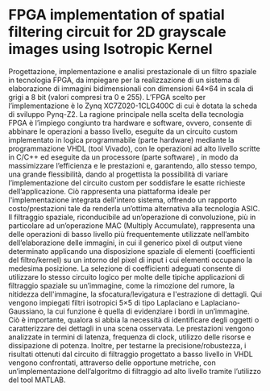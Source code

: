 # FPGA implementation of spatial filtering circuit for 2D grayscale images using Isotropic Kernel
Progettazione, implementazione e analisi prestazionale di un filtro spaziale in tecnologia FPGA, da impiegare per la realizzazione di un sistema di elaborazione di immagini bidimensionali con dimensioni 64×64 in scala di grigi a 8 bit (valori compresi tra 0 e 255). L’FPGA scelto per l’implementazione è lo Zynq XC7Z020-1CLG400C di cui è dotata la scheda di sviluppo Pynq-Z2.
La ragione principale nella scelta della tecnologia FPGA è l’impiego congiunto tra hardware e software, ovvero, consente di abbinare le operazioni a basso livello, eseguite da un circuito custom implementato in logica programmabile (parte hardware) mediante la programmazione VHDL (tool Vivado), con le operazioni ad alto livello scritte in C/C++ ed eseguite da un processore (parte software) , in modo da massimizzare l’efficienza e le prestazioni e, garantendo, allo stesso tempo, una grande flessibilità, dando al progettista la possibilità di variare l’implementazione del circuito custom per soddisfare le esatte richieste dell’applicazione. Ciò rappresenta una piattaforma ideale per l'implementazione integrata dell'intero sistema, offrendo un rapporto costo/prestazioni tale da renderla un’ottima alternativa alla tecnologia ASIC.
Il filtraggio spaziale, riconducibile ad un’operazione di convoluzione, più in particolare ad un’operazione MAC (Multiply Accumulate), rappresenta una delle operazioni di basso livello più frequentemente utilizzate nell’ambito dell’elaborazione delle immagini, in cui il generico pixel di output viene determinato applicando una disposizione spaziale di elementi (coefficienti del filtro/kernel) su un intorno del pixel di input i cui elementi occupano la medesima posizione.  La selezione di coefficienti adeguati consente di utilizzare lo stesso circuito logico per molte delle tipiche applicazioni di filtraggio spaziale su un’immagine, come la rimozione del rumore, la nitidezza dell'immagine, la sfocatura/levigatura e l'estrazione di dettagli. Qui vengono impiegati filtri isotropici 5×5 di tipo Laplaciano e Laplaciano-Gaussiano, la cui funzione è quella di evidenziare i bordi in un’immagine. Ciò è importante, qualora si abbia la necessità di identificare degli oggetti o caratterizzare dei dettagli in una scena osservata.
Le prestazioni vengono analizzate in termini di latenza, frequenza di clock, utilizzo delle risorse e dissipazione di potenza. Inoltre, per testarne la precisione/robustezza, i risultati ottenuti dal circuito di filtraggio progettato a basso livello in VHDL vengono confrontati, attraverso delle opportune metriche, con un’implementazione dell’algoritmo di filtraggio ad alto livello tramite l’utilizzo del tool MATLAB.
